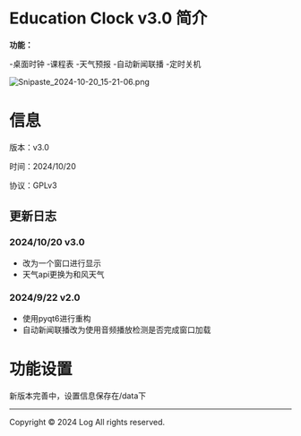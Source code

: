 # Education Clock v3.0 简介

**功能：**

-桌面时钟 -课程表 -天气预报 -自动新闻联播 -定时关机

![Snipaste_2024-10-20_15-21-06.png](https://s2.loli.net/2024/10/20/uFqhB4raWfe2Qn7.png)

# 信息

版本：v3.0

时间：2024/10/20

协议：GPLv3

## 更新日志

### 2024/10/20 v3.0

- 改为一个窗口进行显示
- 天气api更换为和风天气

### 2024/9/22 v2.0

- 使用pyqt6进行重构
- 自动新闻联播改为使用音频播放检测是否完成窗口加载

# 功能设置

新版本完善中，设置信息保存在/data下

------

Copyright © 2024  Log  All rights reserved.

